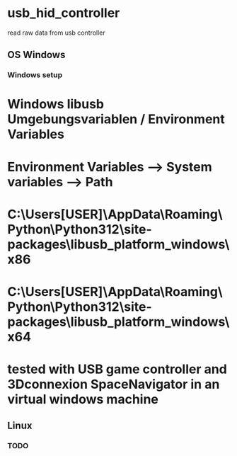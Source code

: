 # usb_hid_controller
read raw data from usb controller 
## OS Windows 


### Windows setup
# Windows libusb Umgebungsvariablen  / Environment Variables
# Environment Variables --> System variables --> Path
# C:\Users\[USER]\AppData\Roaming\Python\Python312\site-packages\libusb\_platform\_windows\x86
# C:\Users\[USER]\AppData\Roaming\Python\Python312\site-packages\libusb\_platform\_windows\x64

# tested with USB game controller and 3Dconnexion SpaceNavigator in an virtual windows machine


## Linux 
### TODO
